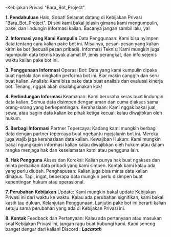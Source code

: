 -Kebijakan Privasi "Bara_Bot_Project"

**1. Pendahuluan**
Halo, Sobat! Selamat datang di Kebijakan Privasi "Bara_Bot_Project". Di sini kami bakal jelasin gimana kami mengumpulin, pake, dan lindungin informasi kalian. Bacanya jangan sambil lalu, ya!

**2. Informasi yang Kami Kumpulin**
Data Penggunaan: Kami bisa nyimpen data tentang cara kalian pake bot ini. Misalnya, pesan-pesan yang kalian kirim ke bot (kecuali pesan pribadi).
Informasi Teknis: Kami mungkin juga ngumpulin data teknis kayak alamat IP, jenis perangkat, dan info sejenis waktu kalian pake bot ini.

**3. Penggunaan Informasi**
Operasi Bot: Data yang kami kumpulin dipake buat ngelola dan ningkatin performa bot ini. Biar makin canggih dan seru buat kalian.
Analisis: Kami bisa pake data buat analisis dan evaluasi kinerja bot. Tenang, nggak akan disalahgunakan kok!

**4. Perlindungan Informasi**
Keamanan: Kami berusaha keras buat lindungin data kalian. Semua data disimpen dengan aman dan cuma diakses sama orang-orang yang berkepentingan.
Kerahasiaan: Kami nggak bakal jual, sewa, atau bagiin data kalian ke pihak ketiga kecuali kalau diwajibkan oleh hukum.

**5. Berbagi Informasi**
Partner Tepercaya: Kadang kami mungkin berbagi data dengan partner tepercaya buat ngebantu ngejalanin bot ini. Mereka juga wajib jaga kerahasiaan data kalian.
Kewajiban Hukum: Kami mungkin bakal ngungkapin informasi kalian kalau diwajibkan oleh hukum atau dalam rangka menjaga hak dan keselamatan kami atau pengguna lain.

**6. Hak Pengguna**
Akses dan Koreksi: Kalian punya hak buat ngakses dan minta perbaikan data pribadi yang kami simpen. Kontak kami kalau ada yang perlu diubah.
Penghapusan: Kalian juga bisa minta data kalian dihapus. Tapi, ingat, beberapa data mungkin perlu disimpen buat kepentingan hukum atau operasional.

**7. Perubahan Kebijakan**
Update: Kami mungkin bakal update Kebijakan Privasi ini dari waktu ke waktu. Kalau ada perubahan signifikan, kami bakal kasih tau duluan.
Kelanjutan Penggunaan: Lanjutin pake bot ini berarti kalian setuju sama perubahan yang ada di Kebijakan Privasi ini.

**8. Kontak**
Feedback dan Pertanyaan: Kalau ada pertanyaan atau masukan soal Kebijakan Privasi ini, jangan ragu buat hubungi kami. Kami seneng banget dengar dari kalian!
Discord : _**Lacaroth**_
